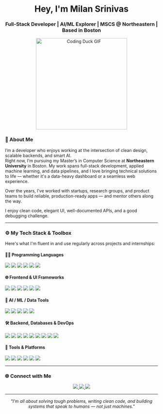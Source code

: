 
<h1 align="center">Hey, I'm Milan Srinivas</h1>
<h3 align="center">Full-Stack Developer | AI/ML Explorer | MSCS @ Northeastern | Based in Boston</h3>

<p align="center">
  <img src="https://github.com/WATERMELONBOSS/WATERMELONBOSS/blob/main/coding-duck.gif?raw=true" width="300" alt="Coding Duck GIF" />
</p>

### 🧭 About Me

I’m a developer who enjoys working at the intersection of clean design, scalable backends, and smart AI.  
Right now, I’m pursuing my Master’s in Computer Science at **Northeastern University** in Boston. My work spans full-stack development, applied machine learning, and data pipelines, and I love bringing technical solutions to life — whether it's a data-heavy dashboard or a seamless web experience.

Over the years, I’ve worked with startups, research groups, and product teams to build reliable, production-ready apps — and mentor others along the way.

I enjoy clean code, elegant UI, well-documented APIs, and a good debugging challenge.

---

### ⚙️ My Tech Stack & Toolbox

Here's what I'm fluent in and use regularly across projects and internships:

#### 👨‍💻 Programming Languages
<p>
  <img src="https://img.shields.io/badge/-Python-3776AB?logo=python&logoColor=white&style=for-the-badge" />
  <img src="https://img.shields.io/badge/-Java-007396?logo=java&logoColor=white&style=for-the-badge" />
  <img src="https://img.shields.io/badge/-C++-00599C?logo=c%2B%2B&logoColor=white&style=for-the-badge" />
  <img src="https://img.shields.io/badge/-TypeScript-3178C6?logo=typescript&logoColor=white&style=for-the-badge" />
  <img src="https://img.shields.io/badge/-JavaScript-F7DF1E?logo=javascript&logoColor=black&style=for-the-badge" />
  <img src="https://img.shields.io/badge/-R-276DC3?logo=r&logoColor=white&style=for-the-badge" />
</p>

#### 🌐 Frontend & UI Frameworks
<p>
  <img src="https://img.shields.io/badge/-React-61DAFB?logo=react&logoColor=black&style=for-the-badge" />
  <img src="https://img.shields.io/badge/-Vite-646CFF?logo=vite&logoColor=white&style=for-the-badge" />
  <img src="https://img.shields.io/badge/-Tailwind-06B6D4?logo=tailwindcss&logoColor=white&style=for-the-badge" />
  <img src="https://img.shields.io/badge/-HTML5-E34F26?logo=html5&logoColor=white&style=for-the-badge" />
  <img src="https://img.shields.io/badge/-CSS3-1572B6?logo=css3&logoColor=white&style=for-the-badge" />
  <img src="https://img.shields.io/badge/-Bootstrap-7952B3?logo=bootstrap&logoColor=white&style=for-the-badge" />
</p>

#### 🧠 AI / ML / Data Tools
<p>
  <img src="https://img.shields.io/badge/-Pandas-150458?logo=pandas&logoColor=white&style=for-the-badge" />
  <img src="https://img.shields.io/badge/-NumPy-013243?logo=numpy&logoColor=white&style=for-the-badge" />
  <img src="https://img.shields.io/badge/-Matplotlib-11557C?style=for-the-badge&logo=plotly&logoColor=white" />
  <img src="https://img.shields.io/badge/-YOLO-000000?style=for-the-badge&logo=python&logoColor=white" />
  <img src="https://img.shields.io/badge/-Hadoop-66CCFF?style=for-the-badge&logo=apachehadoop&logoColor=black" />
</p>

#### 🛠️ Backend, Databases & DevOps
<p>
  <img src="https://img.shields.io/badge/-Django-092E20?logo=django&logoColor=white&style=for-the-badge" />
  <img src="https://img.shields.io/badge/-Flask-000000?logo=flask&logoColor=white&style=for-the-badge" />
  <img src="https://img.shields.io/badge/-MySQL-4479A1?logo=mysql&logoColor=white&style=for-the-badge" />
  <img src="https://img.shields.io/badge/-PostgreSQL-336791?logo=postgresql&logoColor=white&style=for-the-badge" />
  <img src="https://img.shields.io/badge/-MongoDB-47A248?logo=mongodb&logoColor=white&style=for-the-badge" />
  <img src="https://img.shields.io/badge/-OracleDB-F80000?logo=oracle&logoColor=white&style=for-the-badge" />
  <img src="https://img.shields.io/badge/-Firebase-FFCA28?logo=firebase&logoColor=black&style=for-the-badge" />
  <img src="https://img.shields.io/badge/-AWS-232F3E?logo=amazonaws&logoColor=white&style=for-the-badge" />
  <img src="https://img.shields.io/badge/-GitHubActions-2088FF?logo=githubactions&logoColor=white&style=for-the-badge" />
</p>

#### 🧰 Tools & Platforms
<p>
  <img src="https://img.shields.io/badge/-Git-F05032?logo=git&logoColor=white&style=for-the-badge" />
  <img src="https://img.shields.io/badge/-Figma-F24E1E?logo=figma&logoColor=white&style=for-the-badge" />
  <img src="https://img.shields.io/badge/-Linux-FCC624?logo=linux&logoColor=black&style=for-the-badge" />
  <img src="https://img.shields.io/badge/-VSCode-007ACC?logo=visualstudiocode&logoColor=white&style=for-the-badge" />
  <img src="https://img.shields.io/badge/-Eclipse-2C2255?logo=eclipseide&logoColor=white&style=for-the-badge" />
  <img src="https://img.shields.io/badge/-IntelliJ-000000?logo=intellijidea&logoColor=white&style=for-the-badge" />
</p>

---

### 🌐 Connect with Me

<p align="center">
  <a href="https://www.linkedin.com/in/milan-srinivas" target="_blank">
    <img src="https://img.shields.io/badge/LinkedIn-%230077B5.svg?style=for-the-badge&logo=linkedin&logoColor=white" />
  </a>
  <a href="mailto:milansrinivas@gmail.com">
    <img src="https://img.shields.io/badge/Email-D14836?style=for-the-badge&logo=gmail&logoColor=white" />
  </a>
  <a href="https://milansrinivas.github.io" target="_blank">
    <img src="https://img.shields.io/badge/Portfolio-000?style=for-the-badge&logo=vercel&logoColor=white" />
  </a>
</p>

---

<p align="center" style="font-style: italic;">"I’m all about solving tough problems, writing clean code, and building systems that speak to humans — not just machines."</p>
